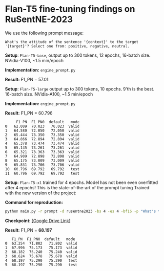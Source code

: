 # Flan-T5 fine-tuning findings on RuSentNE-2023

We use the following prompt message:

```
What's the attitude of the sentence '{context}' to the target '{target}'? Select one from: positive, negative, neutral.
```

**Setup**: `Flan-T5-base`, output up to 300 tokens, 12 epochs, 16-batch size. 
NVidia-V100, ~1.5 min/epoch

**Implementation:** `engine_prompt.py`

**Result:** F1_PN = 57.01

**Setup**: `Flan-T5-large` output up to 300 tokens, 10 epochs. 9'th is the best. 16-batch size. NVidia-A100, ~1.5 min/epoch

**Implementation:** `engine_prompt.py`

**Result:** F1_PN = 60.796
```tsv
     F1_PN  F1_PN0  default   mode
0   62.009  70.023   70.023  valid
1   64.580  72.050   72.050  valid
2   65.444  73.350   73.350  valid
3   64.866  72.894   72.894  valid
4   65.378  73.474   73.474  valid
5   65.145  73.261   73.261  valid
6   65.321  73.363   73.363  valid
7   64.909  72.898   72.898  valid
8   65.175  73.009   73.009  valid
9   65.831  73.706   73.706  valid
10  60.796  69.792   69.792   test
11  60.796  69.792   69.792   test
```

**Setup**: `Flan-T5-xl` trained for 4 epochs. Model has not been even overfitted after 4 epochs! This is the state-of-the-art of the prompt tuning 
Trained with the new version of the project: 

**Command for reproduction:**
```bash
python main.py -r prompt -d rusentne2023 -bs 4 -es 4 -bf16 -p "What's the attitude of the sentence '{context}', to the target '{target}'?"
```

**Checkpoint**: [[Google Drive Link]](https://drive.google.com/file/d/1-i3cHozJ1F98JsOiMtZoXJB0GiuGGygF/view?usp=sharing)

**Result:** F1_PN = **68.197** 
```tsv
   F1_PN  F1_PN0  default   mode
0  63.254  71.802   71.802  valid
1  67.996  75.173   75.173  valid
2  68.182  75.240   75.240  valid
3  68.624  75.678   75.678  valid
4  68.197  75.290   75.290   test
5  68.197  75.290   75.290   test
```
